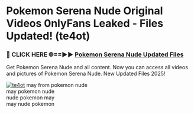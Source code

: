 # Pokemon Serena Nude Original Videos 0nlyFans Leaked - Files Updated! (te4ot)

<h3>🔴 CLICK HERE 🌐==►► <a href="https://tinyurl.com/5h6xmrr3" rel="nofollow">Pokemon Serena Nude Updated Files</a></h3>

Get Pokemon Serena Nude and all content. Now you can access all videos and pictures of Pokemon Serena Nude. New Updated Files 2025!

[![te4ot](https://i.imgur.com/KVD873Z.gif)](https://tinyurl.com/5h6xmrr3)
may from pokemon nude<br>
may pokemon nude<br>
nude pokemon may<br>
may nude pokemon